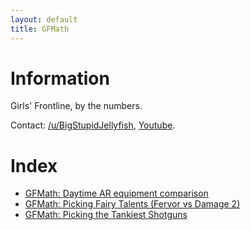 ```yaml
---
layout: default
title: GFMath
---
```


# Information

Girls' Frontline, by the numbers.

Contact: [/u/BigStupidJellyfish](https://old.reddit.com/user/BigStupidJellyfish_/), [Youtube](https://www.youtube.com/channel/UCXYXbrsfJJfvE5LJ9Bnu_fQ).

# Index

* [GFMath: Daytime AR equipment comparison](pages/day-ar-equipment.md)
* [GFMath: Picking Fairy Talents (Fervor vs Damage 2)](pages/fairy-talents.md)
* [GFMath: Picking the Tankiest Shotguns](pages/sg-survival.md)
